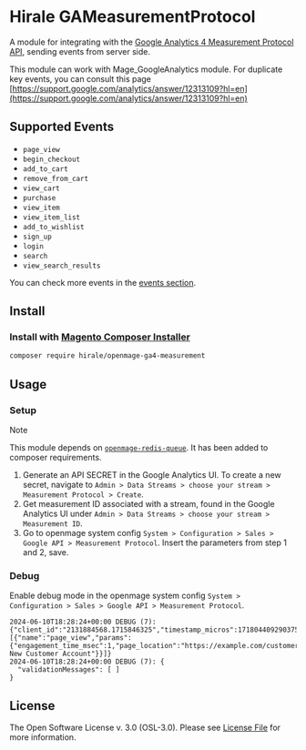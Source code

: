 # Hirale GAMeasurementProtocol

A module for integrating with the [Google Analytics 4 Measurement Protocol API](https://developers.google.com/analytics/devguides/collection/protocol/ga4/reference?client_type=gtag#overview), sending events from server side.

This module can work with Mage_GoogleAnalytics module. 
For duplicate key events, you can consult this page [https://support.google.com/analytics/answer/12313109?hl=en](https://support.google.com/analytics/answer/12313109?hl=en)

## Supported Events

 - `page_view`
 - `begin_checkout`
 - `add_to_cart`
 - `remove_from_cart`
 - `view_cart`
 - `purchase`
 - `view_item`
 - `view_item_list`
 - `add_to_wishlist`
 - `sign_up`
 - `login`
 - `search`
 - `view_search_results`

You can check more events in the [events section](https://developers.google.com/analytics/devguides/collection/protocol/ga4/reference/events).

## Install

### Install with [Magento Composer Installer](https://github.com/Cotya/magento-composer-installer)

```bash
composer require hirale/openmage-ga4-measurement
```

## Usage

### Setup

> [!NOTE]
> This module depends on [`openmage-redis-queue`](https://github.com/hirale/openmage-redis-queue). It has been added to composer requirements.

1. Generate an API SECRET in the Google Analytics UI. To create a new secret, navigate to `Admin > Data Streams > choose your stream > Measurement Protocol > Create`.
2. Get measurement ID associated with a stream, found in the Google Analytics UI under `Admin > Data Streams > choose your stream > Measurement ID`.
3. Go to openmage system config `System > Configuration > Sales > Google API > Measurement Protocol`. Insert the parameters from step 1 and 2, save.


### Debug

Enable debug mode in the openmage system config `System > Configuration > Sales > Google API > Measurement Protocol`.

```log
2024-06-10T18:28:24+00:00 DEBUG (7): {"client_id":"2131884568.1715846325","timestamp_micros":1718044092903759,"non_personalized_ads":false,"user_id":"140","events":[{"name":"page_view","params":{"engagement_time_msec":1,"page_location":"https://example.com/customer/account/index/","page_title":"Create New Customer Account"}}]}
2024-06-10T18:28:24+00:00 DEBUG (7): {
  "validationMessages": [ ]
}
```

## License

The Open Software License v. 3.0 (OSL-3.0). Please see [License File](LICENSE.md) for more information.
